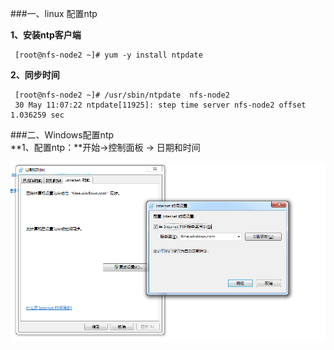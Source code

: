 ###一、linux 配置ntp

**1、安装ntp客户端**
    
     [root@nfs-node2 ~]# yum -y install ntpdate
     
**2、同步时间**

     [root@nfs-node2 ~]# /usr/sbin/ntpdate  nfs-node2
     30 May 11:07:22 ntpdate[11925]: step time server nfs-node2 offset 1.036259 sec
     
###二、Windows配置ntp  
**1、配置ntp：**开始->控制面板 -> 日期和时间   
 
  ![](/assets/1.png)